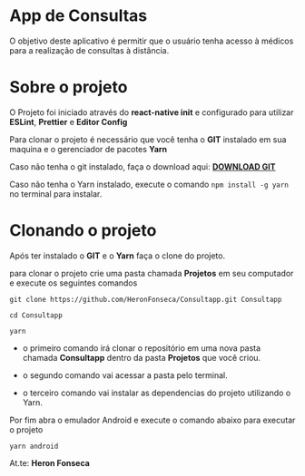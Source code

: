 # App de Consultas

O objetivo deste aplicativo é permitir que o usuário tenha acesso à médicos para a realização de consultas à distância.

# Sobre o projeto

O Projeto foi iniciado através do **react-native init** e configurado para utilizar **ESLint**, **Prettier** e **Editor Config**

Para clonar o projeto é necessário que você tenha o **GIT** instalado em sua maquina e o gerenciador de pacotes **Yarn**

Caso não tenha o git instalado, faça o download aqui: **[DOWNLOAD GIT](https://git-scm.com/)**

Caso não tenha o Yarn instalado, execute o comando `npm install -g yarn` no terminal para instalar.

# Clonando o projeto

Após ter instalado o **GIT** e o **Yarn** faça o clone do projeto.

para clonar o projeto crie uma pasta chamada **Projetos** em seu computador e execute os seguintes comandos

```
git clone https://github.com/HeronFonseca/Consultapp.git Consultapp

cd Consultapp

yarn
```

- o primeiro comando irá clonar o repositório em uma nova pasta chamada **Consultapp** dentro da pasta **Projetos** que você criou.

- o segundo comando vai acessar a pasta pelo terminal.

- o terceiro comando vai instalar as dependencias do projeto utilizando o Yarn.

Por fim abra o emulador Android e execute o comando abaixo para executar o projeto

```
yarn android
```

At.te:
**Heron Fonseca**
